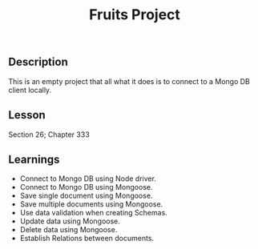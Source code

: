 <h1 align="center"> Fruits Project </h1> <br>

## Description

This is an empty project that all what it does is to connect to a Mongo DB client locally.

## Lesson
Section 26; Chapter 333

## Learnings
- Connect to Mongo DB using Node driver.
- Connect to Mongo DB using Mongoose.
- Save single document using Mongoose.
- Save multiple documents using Mongoose.
- Use data validation when creating Schemas.
- Update data using Mongoose.
- Delete data using Mongoose.
- Establish Relations between documents.
